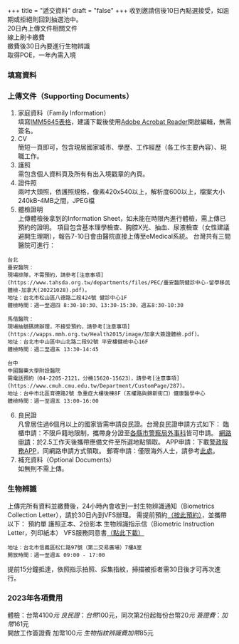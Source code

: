 +++
title = "遞交資料" 
draft = "false"
+++
收到邀請信後10日內點選接受，如逾期或拒絕則回到抽選池中。<br>
20日內上傳文件相關文件\
線上刷卡繳費\
繳費後30日內要進行生物辨識\
取得POE，一年內需入境

### 填寫資料
### 上傳文件（Supporting Documents）
1. 家庭資料（Family Information）\
填寫[IMM5645表格](https://www.canada.ca/content/dam/ircc/migration/ircc/english/pdf/kits/forms/imm5645e.pdf)，建議下載後使用[Adobe Acrobat Reader](https://get.adobe.com/tw/reader/)開啟編輯，無需簽名。
2. CV\
簡短一頁即可，包含現居國家城市、學歷、工作經歷（各工作主要內容）、現職工作。
3. 護照\
需包含個人資料頁及所有有出入境戳章的內頁。
4. 證件照\
兩吋大頭照，依護照規格，像素420x540以上，解析度600以上，檔案大小240kB-4MB之間，JPEG檔
5. 體檢證明\
上傳體檢後拿到的Information Sheet，如未能在時限內進行體檢，需上傳已預約的證明。
項目包含基本理學檢查、胸腔X光、抽血、尿液檢查（女性建議避開生理期），報告7-10日會由醫院直接上傳至eMedical系統。
台灣共有三間醫院可進行：
```
台北
臺安醫院：
現場排隊，不需預約，請參考[注意事項](https://www.tahsda.org.tw/departments/files/PEC/臺安醫院健診中心-留學移民體檢-加拿大(20221028).pdf)。
地址：台北市松山區八德路二段424號 健診中心1F
體檢時間：週一至週四 8:30-10:30、13:30-15:30，週五8:30-10:30

馬偕醫院：
現場抽號碼牌辦理，不接受預約，請參考[注意事項](https://wapps.mmh.org.tw/Health2015/image/加拿大簽證體檢.pdf)。
地址：台北市中山區中山北路二段92號 平安樓健檢中心16F
體檢時間：週二至週五 13:30-14:45

台中
中國醫藥大學附設醫院 
需電話預約（04-2205-2121，分機15620-15623），請參考[注意事項](https://www.cmuh.cmu.edu.tw/Department/CustomPage/287)。
地址：台中市北區育德路2號 急重症大樓後棟8F（五權路與錦新街口）健康醫學中心
體檢時間：週一至週五 13:00-16:00
```
6. 良民證\
凡曾居住過6個月以上的國家皆需申請良民證。台灣良民證申請方式如下：
臨櫃申請：不限戶籍地限制，攜帶身分證至[各縣市警察局外事科](https://www.npa.gov.tw/userfiles/chnpa/files/20230116140231920.pdf)皆可申請。
[網路申請](https://eli.npa.gov.tw/E7WebO/index01.jsp)：於2.5工作天後攜帶應備文件至所選地點領取。
APP申請：下載[警政服務APP](https://www.npa.gov.tw/ch/app/artwebsite/view?module=artwebsite&id=1061&serno=25d5dae3-2a7d-40ea-8016-e567912ac57c)，同網路申請方式領取。
郵寄申請：僅限海外人士，請參考[此處](https://www.npa.gov.tw/userfiles/chnpa/files/20230105082453820.pdf)。
7. 補充資料（Optional Documents）\
如無則不需上傳。

### 生物辨識
上傳完所有資料並繳費後，24小時內會收到一封生物辨識通知（Biometrics Collection Letter），請於30日內到VFS辦理。
需提前預約[（按此預約）](https://visa.vfsglobal.com/twn/zh/can/book-an-appointment)，並攜帶以下：
預約單
護照正本、2份影本
生物辨識指示信（Biometric Instruction Letter，列印紙本）
VFS服務同意書[（點此下載）](https://assets.ctfassets.net/xxg4p8gt3sg6/3qjzeOFeRSH6MWjLo6bFua/55975da5da5137261c7f8c36bddc1490/Taiwan-Consent-Form-ZH.pdf.pdf)


```
地址：台北市信義區松仁路97號（第二交易廣場）7樓A室
開放時間：週一至週五 09:00 - 17:00
```
提前15分鐘抵達，依照指示拍照、採集指紋，掃描被拒者需30日後才可再次進行。

### 2023年各項費用
體檢：台幣$4100元\
良民證：台幣$100元，同次第2份起每份台幣$20元\
簽證費：加幣$161元\
開放工作簽證費 加幣$100元\
生物指紋辨識費 加幣$85元
